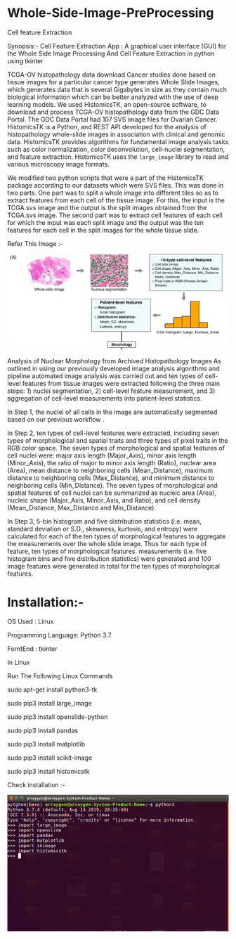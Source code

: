 # Whole-Side-Image-PreProcessing
Cell feature Extraction


Synopsis:-
Cell Feature Extraction App : A graphical user interface (GUI) for the Whole Side Image Processing And  Cell Feature Extraction in python using tkinter

TCGA-OV histopathology data download
Cancer studies done based on tissue images for a particular cancer type generates Whole Slide Images, which generates data that is several Gigabytes in size as they contain much biological information which can be better analyzed with the use of deep learning models. We used HistomicsTK, an open-source software, to download and process TCGA-OV histopathology data from the GDC Data Portal. The GDC Data Portal had 107 SVS image files for Ovarian Cancer. HistomicsTK is a Python, and REST API developed for the analysis of histopathology whole-slide images in association with clinical and genomic data. HistomicsTK provides algorithms for fundamental image analysis tasks such as color normalization, color deconvolution, cell-nuclei segmentation, and feature extraction. HistomicsTK uses the `large_image` library to read and various microscopy image formats.

We modified two python scripts that were a part of the HistomicsTK package according to our datasets which were SVS files. This was done in two parts.
	One part was to split a whole image into different tiles so as to extract features from each cell of the tissue image. For this, the input is the TCGA.svs image and the output is the split images obtained from the TCGA.svs image.
	The second part was to extract cell features of each cell for which the input was each split image and the output was the ten features for each cell in the split images for the whole tissue slide.




Refer This Image :-

![alt text](https://github.com/satyam8484/Whole-Side-Image-PreProcessing/blob/master/Fig_1.jpg)









Analysis of Nuclear Morphology from Archived Histopathology Images
As outlined in  using our previously developed image analysis algorithms and pipeline  automated image analysis was carried out and ten types of cell-level features from tissue images were extracted following the three main steps: 1) nuclei segmentation, 2) cell-level feature measurement, and 3) aggregation of cell-level measurements into patient-level statistics.

In Step 1, the nuclei of all cells in the image are automatically segmented based on our previous workflow .

In Step 2, ten types of cell-level features were extracted, including seven types of morphological and spatial traits and three types of pixel traits in the RGB color space. The seven types of morphological and spatial features of cell nuclei were: major axis length (Major_Axis), minor axis length (Minor_Axis), the ratio of major to minor axis length (Ratio), nuclear area (Area), mean distance to neighboring cells (Mean_Distance), maximum distance to neighboring cells (Max_Distance), and minimum distance to neighboring cells (Min_Distance). The seven types of morphological and spatial features of cell nuclei can be summarized as nucleic area (Area), nucleic shape (Major_Axis, Minor_Axis, and Ratio), and cell density (Mean_Distance, Max_Distance and Min_Distance).

In Step 3, 5-bin histogram and five distribution statistics (i.e. mean, standard deviation or S.D., skewness, kurtosis, and entropy) were calculated for each of the ten types of morphological features to aggregate the measurements over the whole slide image. Thus for each type of feature, ten types of morphological features. measurements (i.e. five histogram bins and five distribution statistics) were generated and 100 image features were generated in total for the ten types of morphological features.




# Installation:-

OS Used : Linux

Programming Language: Python 3.7

ForntEnd : tkinter

In Linux

Run The Following Linux Commands

sudo apt-get install python3-tk

sudo pip3 install large_image

sudo pip3 install openslide-python

sudo pip3 install pandas

sudo pip3 install matplotlib

sudo pip3 install scikit-image

sudo pip3 install histomicstk

Check installation :-



![alt text](https://github.com/satyam8484/Whole-Side-Image-PreProcessing/blob/master/Fig_2.png)







